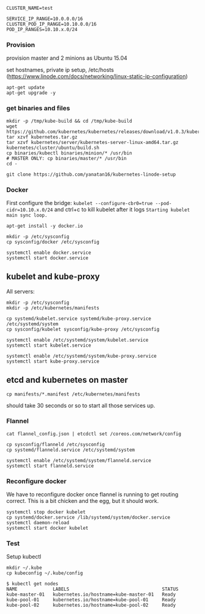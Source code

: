 ```
CLUSTER_NAME=test

SERVICE_IP_RANGE=10.0.0.0/16
CLUSTER_POD_IP_RANGE=10.10.0.0/16
POD_IP_RANGES=10.10.x.0/24
```

### Provision

provision master and 2 minions as Ubuntu 15.04

set hostnames, private ip setup, /etc/hosts (https://www.linode.com/docs/networking/linux-static-ip-configuration)

```
apt-get update
apt-get upgrade -y
```

### get binaries and files

```
mkdir -p /tmp/kube-build && cd /tmp/kube-build
wget https://github.com/kubernetes/kubernetes/releases/download/v1.0.3/kubernetes.tar.gz
tar xzvf kubernetes.tar.gz
tar xzvf kubernetes/server/kubernetes-server-linux-amd64.tar.gz
kubernetes/cluster/ubuntu/build.sh
cp binaries/kubectl binaries/minion/* /usr/bin
# MASTER ONLY: cp binaries/master/* /usr/bin
cd -
```

```
git clone https://github.com/yanatan16/kubernetes-linode-setup
```

### Docker

First configure the bridge: `kubelet --configure-cbr0=true --pod-cidr=10.10.x.0/24` and ctrl+c to kill kubelet after it logs `Starting kubelet main sync loop.`

```
apt-get install -y docker.io

mkdir -p /etc/sysconfig
cp sysconfig/docker /etc/sysconfig

systemctl enable docker.service
systemctl start docker.service
```

## kubelet and kube-proxy

All servers:


```
mkdir -p /etc/sysconfig
mkdir -p /etc/kubernetes/manifests

cp systemd/kubelet.service systemd/kube-proxy.service /etc/systemd/system
cp sysconfig/kubelet sysconfig/kube-proxy /etc/sysconfig

systemctl enable /etc/systemd/system/kubelet.service
systemctl start kubelet.service

systemctl enable /etc/systemd/system/kube-proxy.service
systemctl start kube-proxy.service
```

## etcd and kubernetes on master

```
cp manifests/*.manifest /etc/kubernetes/manifests
```

should take 30 seconds or so to start all those services up.

### Flannel

```
cat flannel_config.json | etcdctl set /coreos.com/network/config

cp sysconfig/flanneld /etc/sysconfig
cp systemd/flanneld.service /etc/systemd/system

systemctl enable /etc/systemd/system/flanneld.service
systemctl start flanneld.service
```

### Reconfigure docker

We have to reconfigure docker once flannel is running to get routing correct. This is a bit chicken and the egg, but it should work.

```
systemctl stop docker kubelet
cp systemd/docker.service /lib/systemd/system/docker.service
systemctl daemon-reload
systemctl start docker kubelet
```

### Test

Setup kubectl

```
mkdir ~/.kube
cp kubeconfig ~/.kube/config
```

```
$ kubectl get nodes
NAME             LABELS                                  STATUS
kube-master-01   kubernetes.io/hostname=kube-master-01   Ready
kube-pool-01     kubernetes.io/hostname=kube-pool-01     Ready
kube-pool-02     kubernetes.io/hostname=kube-pool-02     Ready
```